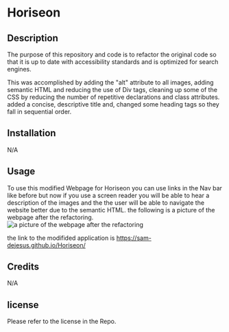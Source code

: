 # Horiseon
## Description
The purpose of this repository and code is to refactor the original code so that it is up to date with accessibility standards and is optimized for search engines.

This was accomplished by adding the "alt" attribute to all images, adding semantic HTML and reducing the use of Div tags, cleaning up some of the CSS by reducing the number of repetitive declarations and class attributes. added a concise, descriptive title and, changed some heading tags so they fall in sequential order.
## Installation
 N/A
## Usage
To use this modified Webpage for Horiseon you can use links in the Nav bar like before but now if you use a screen reader you will be able to hear a description of the images and the the user will be able to navigate the website better due to the semantic HTML. the following is a picture of the webpage after the refactoring.  
![a picture of the webpage after the refactoring](./Develop/assets/images/Horiseon.png) 

the link to the modifided application is https://sam-dejesus.github.io/Horiseon/
## Credits
 N/A
## license
Please refer to the license in the Repo.